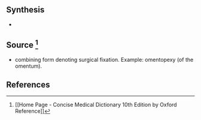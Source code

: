 ## Synthesis
- 
## Source [^1]
- combining form denoting surgical fixation. Example: omentopexy (of the omentum).
## References

[^1]: [[Home Page - Concise Medical Dictionary 10th Edition by Oxford Reference]]
